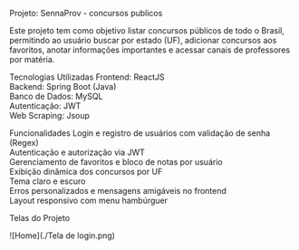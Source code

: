 Projeto: SennaProv - concursos publicos

Este projeto tem como objetivo listar concursos públicos de todo o Brasil, permitindo ao usuário buscar por estado (UF),
adicionar concursos aos favoritos, anotar informações importantes e acessar canais de professores por matéria.

Tecnologias Utilizadas
Frontend: ReactJS  
Backend: Spring Boot (Java)  
Banco de Dados: MySQL  
Autenticação: JWT  
Web Scraping: Jsoup  

 Funcionalidades
Login e registro de usuários com validação de senha (Regex)  
Autenticação e autorização via JWT  
Gerenciamento de favoritos e bloco de notas por usuário  
Exibição dinâmica dos concursos por UF  
Tema claro e escuro  
Erros personalizados e mensagens amigáveis no frontend  
Layout responsivo com menu hambúrguer  

 Telas do Projeto

![Home](./Tela de login.png)


